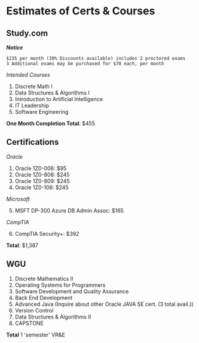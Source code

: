 # Estimates of Certs & Courses

## Study.com

***Notice***
    
    $235 per month (30% Discounts available) includes 2 proctored exams
    3 Additional exams may be purchased for $70 each, per month
    
*Intended Courses*
1. Discrete Math I
2. Data Structures & Algorithms I
3. Introduction to Artificial Intelligence
4. IT Leadership
5. Software Engineering

**One Month Completion Total**: $455

## Certifications

*Oracle*
1. Oracle 1Z0-006: $95
2. Oracle 1Z0-808: $245
3. Oracle 1Z0-809: $245
4. Oracle 1Z0-106: $245

*Microsoft*

5. MSFT DP-300 Azure DB Admin Assoc: $165

*CompTIA*

6. CompTIA Security+: $392

**Total**: $1,387

## WGU

1. Discrete Mathematics II
2. Operating Systems for Programmers
3. Software Development and Quality Assurance
4. Back End Development
5. Advanced Java (Inquire about other Oracle JAVA SE cert. (3 total avail.))
6. Version Control
7. Data Structures & Algorithms II
8. CAPSTONE

**Total** 1 'semester' VR&E 